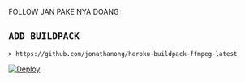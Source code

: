 FOLLOW JAN PAKE NYA DOANG


## `ADD BUILDPACK`

```
> https://github.com/jonathanong/heroku-buildpack-ffmpeg-latest
```


[![Deploy](https://www.herokucdn.com/deploy/button.svg)](https://heroku.com/deploy?template=https://github.com/Goibbotz9000/botByFerdi-)
